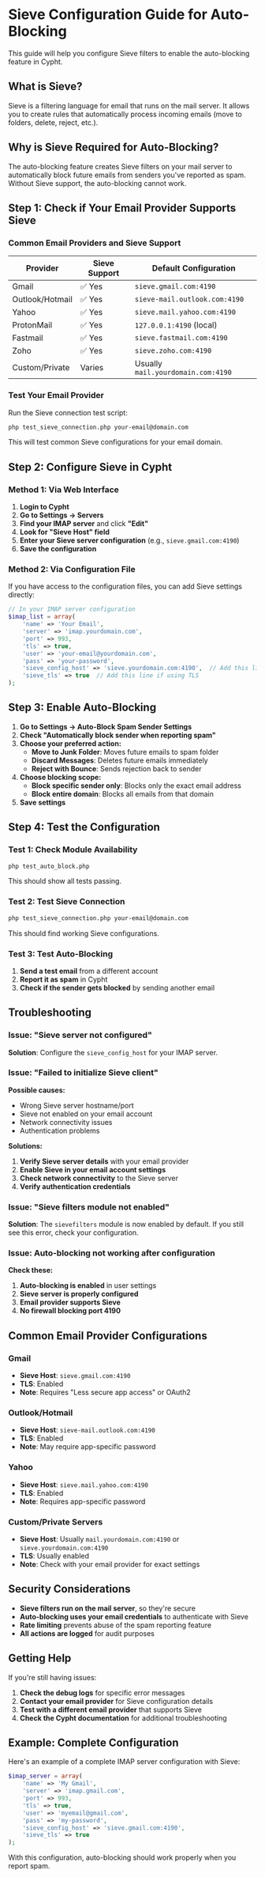 # Sieve Configuration Guide for Auto-Blocking

This guide will help you configure Sieve filters to enable the auto-blocking feature in Cypht.

## What is Sieve?

Sieve is a filtering language for email that runs on the mail server. It allows you to create rules that automatically process incoming emails (move to folders, delete, reject, etc.).

## Why is Sieve Required for Auto-Blocking?

The auto-blocking feature creates Sieve filters on your mail server to automatically block future emails from senders you've reported as spam. Without Sieve support, the auto-blocking cannot work.

## Step 1: Check if Your Email Provider Supports Sieve

### Common Email Providers and Sieve Support

| Provider | Sieve Support | Default Configuration |
|----------|---------------|----------------------|
| Gmail | ✅ Yes | `sieve.gmail.com:4190` |
| Outlook/Hotmail | ✅ Yes | `sieve-mail.outlook.com:4190` |
| Yahoo | ✅ Yes | `sieve.mail.yahoo.com:4190` |
| ProtonMail | ✅ Yes | `127.0.0.1:4190` (local) |
| Fastmail | ✅ Yes | `sieve.fastmail.com:4190` |
| Zoho | ✅ Yes | `sieve.zoho.com:4190` |
| Custom/Private | Varies | Usually `mail.yourdomain.com:4190` |

### Test Your Email Provider

Run the Sieve connection test script:

```bash
php test_sieve_connection.php your-email@domain.com
```

This will test common Sieve configurations for your email domain.

## Step 2: Configure Sieve in Cypht

### Method 1: Via Web Interface

1. **Login to Cypht**
2. **Go to Settings → Servers**
3. **Find your IMAP server** and click **"Edit"**
4. **Look for "Sieve Host" field**
5. **Enter your Sieve server configuration** (e.g., `sieve.gmail.com:4190`)
6. **Save the configuration**

### Method 2: Via Configuration File

If you have access to the configuration files, you can add Sieve settings directly:

```php
// In your IMAP server configuration
$imap_list = array(
    'name' => 'Your Email',
    'server' => 'imap.yourdomain.com',
    'port' => 993,
    'tls' => true,
    'user' => 'your-email@yourdomain.com',
    'pass' => 'your-password',
    'sieve_config_host' => 'sieve.yourdomain.com:4190',  // Add this line
    'sieve_tls' => true  // Add this line if using TLS
);
```

## Step 3: Enable Auto-Blocking

1. **Go to Settings → Auto-Block Spam Sender Settings**
2. **Check "Automatically block sender when reporting spam"**
3. **Choose your preferred action:**
   - **Move to Junk Folder**: Moves future emails to spam folder
   - **Discard Messages**: Deletes future emails immediately
   - **Reject with Bounce**: Sends rejection back to sender
4. **Choose blocking scope:**
   - **Block specific sender only**: Blocks only the exact email address
   - **Block entire domain**: Blocks all emails from that domain
5. **Save settings**

## Step 4: Test the Configuration

### Test 1: Check Module Availability

```bash
php test_auto_block.php
```

This should show all tests passing.

### Test 2: Test Sieve Connection

```bash
php test_sieve_connection.php your-email@domain.com
```

This should find working Sieve configurations.

### Test 3: Test Auto-Blocking

1. **Send a test email** from a different account
2. **Report it as spam** in Cypht
3. **Check if the sender gets blocked** by sending another email

## Troubleshooting

### Issue: "Sieve server not configured"

**Solution**: Configure the `sieve_config_host` for your IMAP server.

### Issue: "Failed to initialize Sieve client"

**Possible causes:**
- Wrong Sieve server hostname/port
- Sieve not enabled on your email account
- Network connectivity issues
- Authentication problems

**Solutions:**
1. **Verify Sieve server details** with your email provider
2. **Enable Sieve in your email account settings**
3. **Check network connectivity** to the Sieve server
4. **Verify authentication credentials**

### Issue: "Sieve filters module not enabled"

**Solution**: The `sievefilters` module is now enabled by default. If you still see this error, check your configuration.

### Issue: Auto-blocking not working after configuration

**Check these:**
1. **Auto-blocking is enabled** in user settings
2. **Sieve server is properly configured**
3. **Email provider supports Sieve**
4. **No firewall blocking port 4190**

## Common Email Provider Configurations

### Gmail
- **Sieve Host**: `sieve.gmail.com:4190`
- **TLS**: Enabled
- **Note**: Requires "Less secure app access" or OAuth2

### Outlook/Hotmail
- **Sieve Host**: `sieve-mail.outlook.com:4190`
- **TLS**: Enabled
- **Note**: May require app-specific password

### Yahoo
- **Sieve Host**: `sieve.mail.yahoo.com:4190`
- **TLS**: Enabled
- **Note**: Requires app-specific password

### Custom/Private Servers
- **Sieve Host**: Usually `mail.yourdomain.com:4190` or `sieve.yourdomain.com:4190`
- **TLS**: Usually enabled
- **Note**: Check with your email provider for exact settings

## Security Considerations

- **Sieve filters run on the mail server**, so they're secure
- **Auto-blocking uses your email credentials** to authenticate with Sieve
- **Rate limiting** prevents abuse of the spam reporting feature
- **All actions are logged** for audit purposes

## Getting Help

If you're still having issues:

1. **Check the debug logs** for specific error messages
2. **Contact your email provider** for Sieve configuration details
3. **Test with a different email provider** that supports Sieve
4. **Check the Cypht documentation** for additional troubleshooting

## Example: Complete Configuration

Here's an example of a complete IMAP server configuration with Sieve:

```php
$imap_server = array(
    'name' => 'My Gmail',
    'server' => 'imap.gmail.com',
    'port' => 993,
    'tls' => true,
    'user' => 'myemail@gmail.com',
    'pass' => 'my-password',
    'sieve_config_host' => 'sieve.gmail.com:4190',
    'sieve_tls' => true
);
```

With this configuration, auto-blocking should work properly when you report spam. 